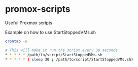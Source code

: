 # promox-scripts
Useful Proxmox scripts


Example on how to use StartStoppedVMs.sh
```sh
crontab -e 

# This will make it run the script every 30 seconds
* * * * * /path/to/script/StartStoppedVMs.sh
* * * * * ( sleep 30 ; /path/to/script/StartStoppedVMs.sh)
```